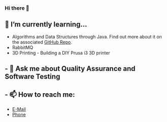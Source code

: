 ### Hi there 👋

## 🌱 I’m currently learning...
- Algorithms and Data Structures through Java. Find out more about it on the associated [GitHub Repo](https://github.com/XeroHero/Common-Sense-Data-Structures-and-Algorithms).
- RabbitMQ
- 3D Printing - Building a DIY Prusa i3 3D printer

## - 💬 Ask me about Quality Assurance and Software Testing

## - 📫 How to reach me: 
* [E-Mail](mailto:Lorenzo.battilocchi@ucdconnect.ie)
* [Phone](tel:00353852650053)

<!--
**XeroHero/xerohero** is a ✨ _special_ ✨ repository because its `README.md` (this file) appears on your GitHub profile.

Here are some ideas to get you started:

- 🔭 I’m currently working on ...
- 👯 I’m looking to collaborate on ...
- 🤔 I’m looking for help with ...

- 😄 Pronouns: ...
- ⚡ Fun fact: ...
-->
